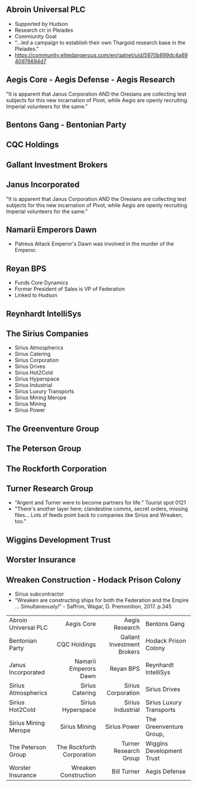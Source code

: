## Abroin Universal PLC
* Supported by Hudson
* Research ctr in Pleiades
* Commiunity Goal
* "...led a campaign to establish their own Thargoid research base in the Pleiades."
* https://community.elitedangerous.com/en/galnet/uid/5970b899dc4a6940976694d7


## Aegis Core - Aegis Defense - Aegis Research
"It is apparent that Janus Corporation AND the Oresians are collecting test subjects for this new incarnation of Pivot, while Aegis are openly recruiting Imperial volunteers for the same."


## Bentons Gang -  Bentonian Party
## CQC Holdings
## Gallant Investment Brokers
## Janus Incorporated
"It is apparent that Janus Corporation AND the Oresians are collecting test subjects for this new incarnation of Pivot, while Aegis are openly recruiting Imperial volunteers for the same."

## Namarii Emperors Dawn
* Patreus Attack
Emperor's Dawn was involved in the murder of the Emperor.

## Reyan BPS
* Funds Core Dynamics
* Former President of Sales is VP of Federation
* Linked to Hudson

## Reynhardt IntelliSys


## The Sirius Companies
* Sirius Atmospherics
* Sirius Catering
* Sirius Corporation
* Sirius Drives
* Sirius Hot2Cold
* Sirius Hyperspace
* Sirius Industrial
* Sirius Luxury Transports
* Sirius Mining Merope
* Sirius Mining
* Sirius Power
## The Greenventure Group
## The Peterson Group
## The Rockforth Corporation
## Turner Research Group
* "Argent and Turner were to become partners for life.” Tourist spot 0121
* "There's another layer here; clandestine comms, secret orders, missing files...  Lots of feeds point back to companies like Sirius and Wreaken, too."
## Wiggins Development Trust
## Worster Insurance
## Wreaken Construction - Hodack Prison Colony
* Sirius subcontractor
* “Wreaken are constructing ships for both the Federation and the Empire …
Simultaneously!” - Saffron, Wagar, D. Premonition, 2017. p.345


|   |   |   |   |
|---|--:|--:|---|
| Abroin Universal PLC  | Aegis Core  | Aegis Research  | Bentons Gang  |
| Bentonian Party  | CQC Holdings  | Gallant Investment Brokers  | Hodack Prison Colony  |
| Janus Incorporated  | Namarii Emperors Dawn  | Reyan BPS  | Reynhardt IntelliSys  |
| Sirius Atmospherics  | Sirius Catering  | Sirius Corporation | Sirius Drives  |
| Sirius Hot2Cold  | Sirius Hyperspace  | Sirius Industrial  | Sirius Luxury Transports  |
| Sirius Mining Merope  | Sirius Mining  | Sirius Power  | The Greenventure Group,  |
| The Peterson Group | The Rockforth Corporation  | Turner Research Group   | Wiggins Development Trust   |
| Worster Insurance  | Wreaken Construction  | Bill Turner  | Aegis Defense  |
